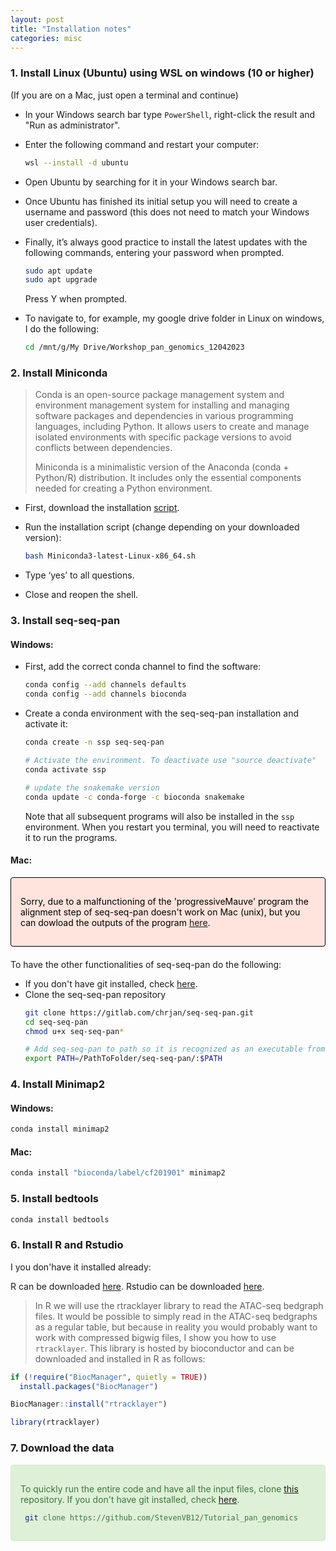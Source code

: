 ```yaml
---
layout: post
title: "Installation notes"
categories: misc
---
```


### 1. Install Linux (Ubuntu) using WSL on windows (10 or higher)

(If you are on a Mac, just open a terminal and continue) 

* In your Windows search bar type `PowerShell`, right-click the result and "Run as administrator". 

* Enter the following command and restart your computer:
  ````sh
  wsl --install -d ubuntu
  ````

* Open Ubuntu by searching for it in your Windows search bar.

* Once Ubuntu has finished its initial setup you will need to create a username and password (this does not need to match your Windows user credentials).

* Finally, it’s always good practice to install the latest updates with the following commands, entering your password when prompted.
  ````sh
  sudo apt update
  sudo apt upgrade
  ````
  Press Y when prompted.
  
* To navigate to, for example, my google drive folder in Linux on windows, I do the following:
  ````sh
  cd /mnt/g/My Drive/Workshop_pan_genomics_12042023
  ````
  
### 2. Install Miniconda

> Conda is an open-source package management system and environment management system for installing and managing software packages and dependencies in various programming languages, including Python. It allows users to create and manage isolated environments with specific package versions to avoid conflicts between dependencies.
>
> Miniconda is a minimalistic version of the Anaconda (conda + Python/R) distribution. It includes only the essential components needed for creating a Python environment.

* First, download the installation [script](https://docs.conda.io/en/latest/miniconda.html#linux-installers).

* Run the installation script (change depending on your downloaded version):

  ````sh
  bash Miniconda3-latest-Linux-x86_64.sh
  ````
  
* Type ‘yes’ to all questions.

* Close and reopen the shell.

### 3. Install seq-seq-pan 

#### Windows:

* First, add the correct conda channel to find the software:

  ````sh
  conda config --add channels defaults
  conda config --add channels bioconda
  ````

* Create a conda environment with the seq-seq-pan installation and activate it:

  ````sh
  conda create -n ssp seq-seq-pan

  # Activate the environment. To deactivate use "source deactivate"
  conda activate ssp 

  # update the snakemake version
  conda update -c conda-forge -c bioconda snakemake
  ````
  Note that all subsequent programs will also be installed in the `ssp` environment. When you restart you terminal, you will need to reactivate it to run the programs.

#### Mac:

<div style="padding: 15px; border: 1px solid transparent; border-color: transparent; margin-bottom: 20px; border-radius: 4px; color: #000000; background-color: #FFE3DD; border-color: #000000;">

  Sorry, due to a malfunctioning of the 'progressiveMauve' program the alignment step of seq-seq-pan doesn't work on Mac (unix), but you can dowload the outputs of the program [here](https://github.com/StevenVB12/Tutorial_pan_genomics/tree/main/seq-seq-pan_out).
  
</div>

To have the other functionalities of seq-seq-pan do the following:

* If you don't have git installed, check [here](https://git-scm.com/book/en/v2/Getting-Started-Installing-Git).
* Clone the seq-seq-pan repository
  ````sh
  git clone https://gitlab.com/chrjan/seq-seq-pan.git
  cd seq-seq-pan
  chmod u+x seq-seq-pan*
  
  # Add seq-seq-pan to path so it is recognized as an executable from anywhere
  export PATH=/PathToFolder/seq-seq-pan/:$PATH
  ````

### 4. Install Minimap2

#### Windows:
  ````sh
  conda install minimap2
  ````
#### Mac:
  ````sh
  conda install "bioconda/label/cf201901" minimap2
  ````
  
### 5. Install bedtools

  ````sh
  conda install bedtools
  ````

### 6. Install R and Rstudio

I you don'have it installed already:

R can be downloaded [here](https://cran.r-project.org/).
Rstudio can be downloaded [here](https://posit.co/download/rstudio-desktop/).

> In R we will use the rtracklayer library to read the ATAC-seq bedgraph files. It would be possible to simply read in the ATAC-seq bedgraphs as a regular table, but because in reality you would probably want to work with compressed bigwig files, I show you how to use `rtracklayer`. This library is hosted by bioconductor and can be downloaded and installed in R as follows:

  ````r
  if (!require("BiocManager", quietly = TRUE))
    install.packages("BiocManager")

  BiocManager::install("rtracklayer")
  
  library(rtracklayer)
  ````

### 7. Download the data

<div style="padding: 15px; border: 1px solid transparent; border-color: transparent; margin-bottom: 20px; border-radius: 4px; color: #3c763d; background-color: #dff0d8; border-color: #d6e9c6;">

  To quickly run the entire code and have all the input files, clone [this](https://github.com/StevenVB12/Tutorial_pan_genomics) repository. If you don't have git installed, check [here](https://git-scm.com/book/en/v2/Getting-Started-Installing-Git).
  
 ````sh
  git clone https://github.com/StevenVB12/Tutorial_pan_genomics
 ````
  
</div>
